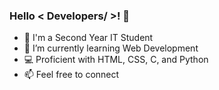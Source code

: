 ### Hello < Developers/ \>! 👋




- 💼 I'm a Second Year IT Student
- 🌱 I’m currently learning Web Development
- 💻 Proficient with HTML, CSS, C, and Python
- 📫 Feel free to connect


